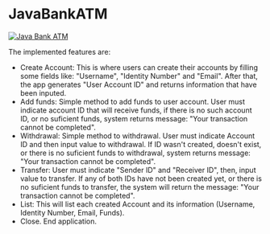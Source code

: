 # JavaBankATM

[![Java Bank ATM](https://i.ibb.co/Gd4XRV2/Automated-Teller-Machine-2-2.png)](https://www.youtube.com/watch?v=dIuU_loGL2s "Java Bank ATM")

The implemented features are:

- Create Account: This is where users can create their accounts by filling some fields like: "Username", "Identity Number" and "Email". After that, the app generates "User Account ID" and returns information that have been inputed.
- Add funds: Simple method to add funds to user account. User must indicate account ID that will receive funds, if there is no such account ID, or no suficient funds, system returns message: "Your transaction cannot be completed".
- Withdrawal: Simple method to withdrawal. User must indicate Account ID and then input value to withdrawal. If ID wasn't created, doesn't exist, or there is no suficient funds to withdrawal, system returns message: "Your transaction cannot be completed".
- Transfer: User must indicate "Sender ID" and "Receiver ID", then, input value to transfer. If any of both IDs have not been created yet, or there is no suficient funds to transfer, the system will return the message: "Your transaction cannot be completed".
- List: This will list each created Account and its information (Username, Identity Number, Email, Funds).
- Close. End application.

